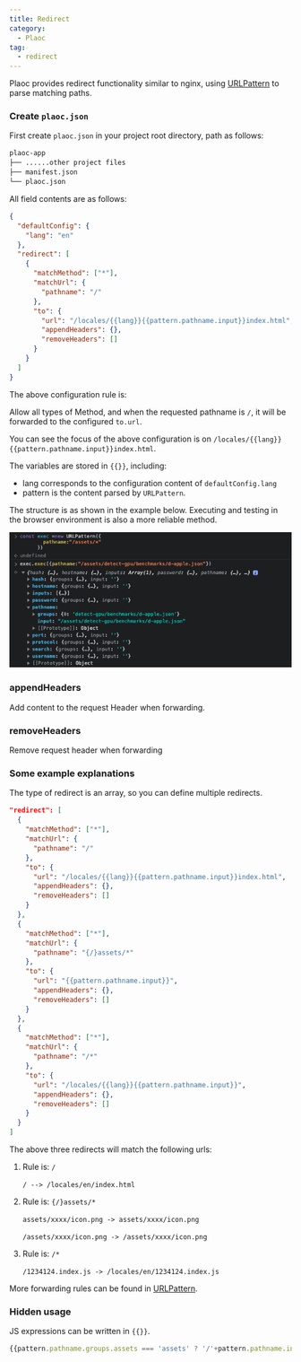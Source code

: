 ```yaml
---
title: Redirect
category: 
  - Plaoc  
tag: 
  - redirect
---
```


Plaoc provides redirect functionality similar to nginx, using [URLPattern](https://developer.mozilla.org/en-US/docs/Web/API/URL_Pattern_API) to parse matching paths.

### Create `plaoc.json`

First create `plaoc.json` in your project root directory, path as follows:

```bash
plaoc-app
├── ......other project files
├── manifest.json
└── plaoc.json
```

All field contents are as follows:

```json
{
  "defaultConfig": {
    "lang": "en" 
  },
  "redirect": [
    {
      "matchMethod": ["*"],
      "matchUrl": {
        "pathname": "/"
      },
      "to": {
        "url": "/locales/{{lang}}{{pattern.pathname.input}}index.html",
        "appendHeaders": {},
        "removeHeaders": []
      }
    }
  ]
}
```

The above configuration rule is:

Allow all types of Method, and when the requested pathname is `/`, it will be forwarded to the configured `to.url`.

You can see the focus of the above configuration is on 
`/locales/{{lang}}{{pattern.pathname.input}}index.html`.

The variables are stored in `{{}}`, including:

- lang corresponds to the configuration content of `defaultConfig.lang`
- pattern is the content parsed by `URLPattern`. 

The structure is as shown in the example below. Executing and testing in the browser environment is also a more reliable method.

![URLPattern](./../../../plaoc-app/redirect/URLPattern.png)

### appendHeaders 

Add content to the request Header when forwarding.

### removeHeaders

Remove request header when forwarding

### Some example explanations

The type of redirect is an array, so you can define multiple redirects.

```json
"redirect": [
  {
    "matchMethod": ["*"],
    "matchUrl": {
      "pathname": "/"
    },
    "to": {
      "url": "/locales/{{lang}}{{pattern.pathname.input}}index.html",
      "appendHeaders": {},
      "removeHeaders": []
    }
  },
  {
    "matchMethod": ["*"], 
    "matchUrl": {
      "pathname": "{/}assets/*"
    },
    "to": {
      "url": "{{pattern.pathname.input}}",
      "appendHeaders": {},
      "removeHeaders": []
    }
  },
  {
    "matchMethod": ["*"],
    "matchUrl": {
      "pathname": "/*"
    },
    "to": {
      "url": "/locales/{{lang}}{{pattern.pathname.input}}",
      "appendHeaders": {},
      "removeHeaders": []
    }
  }
]
```

The above three redirects will match the following urls:

1. Rule is: `/`

   `/ --> /locales/en/index.html`

2. Rule is: `{/}assets/*`

   `assets/xxxx/icon.png -> assets/xxxx/icon.png`

   `/assets/xxxx/icon.png -> /assets/xxxx/icon.png` 

3. Rule is: `/*`

   `/1234124.index.js -> /locales/en/1234124.index.js`

More forwarding rules can be found in [URLPattern](https://developer.mozilla.org/en-US/docs/Web/API/URL_Pattern_API).

### Hidden usage

JS expressions can be written in `{{}}`.

```js
{{pattern.pathname.groups.assets === 'assets' ? '/'+pattern.pathname.input : '/locales/'+lang+pattern.pathname.input}}
```